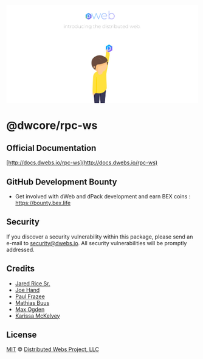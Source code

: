 [![dWeb Core](https://raw.githubusercontent.com/DistributedWeb/dweb-design/master/repo-headers/dweb-repo-header.png)](https://dwebs.io)<br>

# @dwcore/rpc-ws

## Official Documentation

[http://docs.dwebs.io/rpc-ws](http://docs.dwebs.io/rpc-ws)

## GitHub Development Bounty

- Get involved with dWeb and dPack development and earn BEX coins : https://bounty.bex.life

## Security

If you discover a security vulnerability within this package, please send an e-mail to security@dwebs.io. All security vulnerabilities will be promptly addressed.

## Credits

- [Jared Rice Sr.](https://github.com/jaredricesr)
- [Joe Hand](https://github.com/joehand)
- [Paul Frazee](https://github.com/pfrazee)
- [Mathias Buus](https://github.com/mafintosh)
- [Max Ogden](https://github.com/maxogden)
- [Karissa McKelvey](https://github.com/karissa)

## License

[MIT](LICENSE.md) © [Distributed Webs Project, LLC](https://distributedwebs.org)
